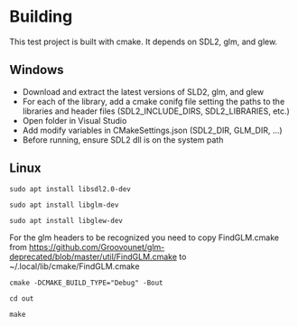 # Building

This test project is built with cmake. It depends on SDL2, glm, and glew.

## Windows

- Download and extract the latest versions of SLD2, glm, and glew
- For each of the library, add a cmake conifg file setting the paths to the libraries and header files (SDL2_INCLUDE_DIRS, SDL2_LIBRARIES, etc.)
- Open folder in Visual Studio
- Add modify variables in CMakeSettings.json (SDL2_DIR, GLM_DIR, ...)
- Before running, ensure SDL2 dll is on the system path

## Linux

`sudo apt install libsdl2.0-dev`

`sudo apt install libglm-dev`

`sudo apt install libglew-dev`

For the glm headers to be recognized you need to copy FindGLM.cmake from https://github.com/Groovounet/glm-deprecated/blob/master/util/FindGLM.cmake to ~/.local/lib/cmake/FindGLM.cmake

`cmake -DCMAKE_BUILD_TYPE="Debug" -Bout`

`cd out`

`make`

